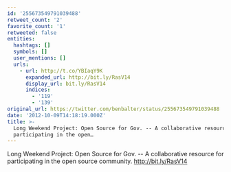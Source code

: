 ```yaml
---
id: '255673549791039488'
retweet_count: '2'
favorite_count: '1'
retweeted: false
entities:
  hashtags: []
  symbols: []
  user_mentions: []
  urls:
    - url: http://t.co/YBIaqY9K
      expanded_url: http://bit.ly/RasV14
      display_url: bit.ly/RasV14
      indices:
        - '119'
        - '139'
original_url: https://twitter.com/benbalter/status/255673549791039488
date: '2012-10-09T14:18:19.000Z'
title: >-
  Long Weekend Project: Open Source for Gov. -- A collaborative resource for
  participating in the open…
---
```


Long Weekend Project: Open Source for Gov. -- A collaborative resource for participating in the open source community. http://bit.ly/RasV14